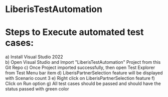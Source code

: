 # LiberisTestAutomation

# Steps to Execute automated test cases:
a) Install Visual Studio 2022  
b) Open Visual Studio and Import "LiberisTestAutomation" Project from this Git Repo
c) Once Project imported successfully, then open Test Explorer from Test Menu bar item
d) LiberisPartnerSelection feature will be displayed with Scenario count 3
e) Right click on LiberisPartnerSelection feature
f) Click on Run option
g) All test cases should be passed and should have the status passed with green color
